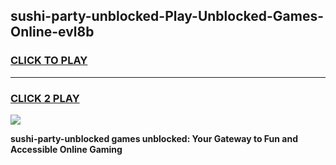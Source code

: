 
## sushi-party-unblocked-Play-Unblocked-Games-Online-evl8b
<h3>
<a href="https://premium76.site?title=sushi-party-unblocked&ref=25A">CLICK TO PLAY</a></h3>
<hr>

<h3>
<a href="https://premium76.site?title=sushi-party-unblocked&ref=25A">CLICK 2 PLAY</a>
  
</h3>

<a href="https://premium76.site?title=sushi-party-unblocked&ref=25A"><img src="https://clearcache.store/games.png"></a>


**sushi-party-unblocked games unblocked: Your Gateway to Fun and Accessible Online Gaming**
